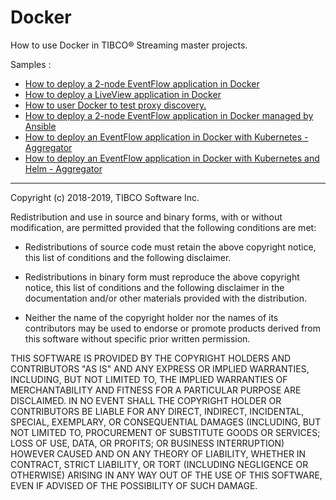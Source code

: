 # Docker

How to use Docker in TIBCO&reg; Streaming master projects.

Samples :

* [How to deploy a 2-node EventFlow application in Docker](ef-2node)
* [How to deploy a LiveView application in Docker](lv-1node)
* [How to user Docker to test proxy discovery.](pd-test)
* [How to deploy a 2-node EventFlow application in Docker managed by Ansible](ef-2node-ansible)
* [How to deploy an EventFlow application in Docker with Kubernetes - Aggregator](ef-kubernetes)
* [How to deploy an EventFlow application in Docker with Kubernetes and Helm - Aggregator](ef-helm)

---
Copyright (c) 2018-2019, TIBCO Software Inc.

Redistribution and use in source and binary forms, with or without
modification, are permitted provided that the following conditions are met:

* Redistributions of source code must retain the above copyright notice, this
  list of conditions and the following disclaimer.

* Redistributions in binary form must reproduce the above copyright notice,
  this list of conditions and the following disclaimer in the documentation
  and/or other materials provided with the distribution.

* Neither the name of the copyright holder nor the names of its
  contributors may be used to endorse or promote products derived from
  this software without specific prior written permission.

THIS SOFTWARE IS PROVIDED BY THE COPYRIGHT HOLDERS AND CONTRIBUTORS "AS IS"
AND ANY EXPRESS OR IMPLIED WARRANTIES, INCLUDING, BUT NOT LIMITED TO, THE
IMPLIED WARRANTIES OF MERCHANTABILITY AND FITNESS FOR A PARTICULAR PURPOSE ARE
DISCLAIMED. IN NO EVENT SHALL THE COPYRIGHT HOLDER OR CONTRIBUTORS BE LIABLE
FOR ANY DIRECT, INDIRECT, INCIDENTAL, SPECIAL, EXEMPLARY, OR CONSEQUENTIAL
DAMAGES (INCLUDING, BUT NOT LIMITED TO, PROCUREMENT OF SUBSTITUTE GOODS OR
SERVICES; LOSS OF USE, DATA, OR PROFITS; OR BUSINESS INTERRUPTION) HOWEVER
CAUSED AND ON ANY THEORY OF LIABILITY, WHETHER IN CONTRACT, STRICT LIABILITY,
OR TORT (INCLUDING NEGLIGENCE OR OTHERWISE) ARISING IN ANY WAY OUT OF THE USE
OF THIS SOFTWARE, EVEN IF ADVISED OF THE POSSIBILITY OF SUCH DAMAGE.
